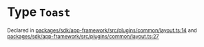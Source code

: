 # Type `Toast`
<sub>Declared in [packages/sdk/app-framework/src/plugins/common/layout.ts:14](https://github.com/dxos/dxos/blob/c996a34fe/packages/sdk/app-framework/src/plugins/common/layout.ts#L14) and [packages/sdk/app-framework/src/plugins/common/layout.ts:27](https://github.com/dxos/dxos/blob/c996a34fe/packages/sdk/app-framework/src/plugins/common/layout.ts#L27)</sub>






